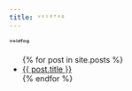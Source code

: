 ```yaml
---
title: ᵛᵒⁱᵈᶠᵒᵍ
---
```


ᵛᵒⁱᵈᶠᵒᵍ

<ul>
{% for post in site.posts %}
<li><a href="{{ post.url }}">{{ post.title }}</a></li>
{% endfor %}
</ul>
